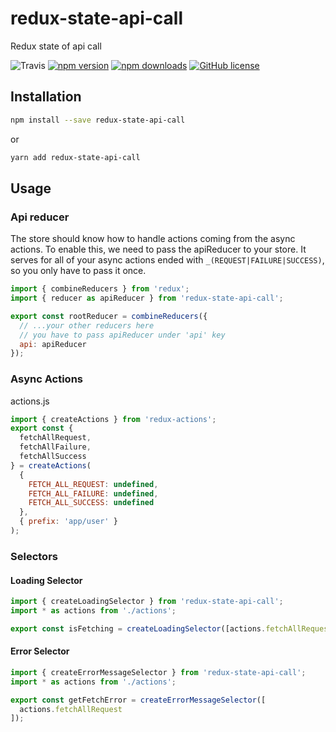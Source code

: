 # redux-state-api-call

Redux state of api call

![Travis](https://travis-ci.org/RodolfoSilva/redux-state-api-call.svg?branch=master)
[![npm version](https://img.shields.io/npm/v/redux-state-api-call.svg?style=flat-square)](https://www.npmjs.com/package/redux-state-api-call)
[![npm downloads](https://img.shields.io/npm/dm/redux-state-api-call.svg?style=flat-square)](https://www.npmjs.com/package/redux-state-api-call)
[![GitHub license](https://img.shields.io/github/license/RodolfoSilva/redux-state-api-call.svg)](LICENSE)

## Installation

```bash
npm install --save redux-state-api-call
```

or

```bash
yarn add redux-state-api-call
```

## Usage

### Api reducer

The store should know how to handle actions coming from the async actions. To enable this, we need to pass the apiReducer to your store. It serves for all of your async actions ended with `_(REQUEST|FAILURE|SUCCESS)`, so you only have to pass it once.

```javascript
import { combineReducers } from 'redux';
import { reducer as apiReducer } from 'redux-state-api-call';

export const rootReducer = combineReducers({
  // ...your other reducers here
  // you have to pass apiReducer under 'api' key
  api: apiReducer
});
```

### Async Actions

actions.js

```javascript
import { createActions } from 'redux-actions';
export const {
  fetchAllRequest,
  fetchAllFailure,
  fetchAllSuccess
} = createActions(
  {
    FETCH_ALL_REQUEST: undefined,
    FETCH_ALL_FAILURE: undefined,
    FETCH_ALL_SUCCESS: undefined
  },
  { prefix: 'app/user' }
);
```

### Selectors

#### Loading Selector

```javascript
import { createLoadingSelector } from 'redux-state-api-call';
import * as actions from './actions';

export const isFetching = createLoadingSelector([actions.fetchAllRequest]);
```

#### Error Selector

```javascript
import { createErrorMessageSelector } from 'redux-state-api-call';
import * as actions from './actions';

export const getFetchError = createErrorMessageSelector([
  actions.fetchAllRequest
]);
```
